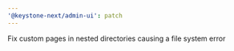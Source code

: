 ```yaml
---
'@keystone-next/admin-ui': patch
---
```


Fix custom pages in nested directories causing a file system error
